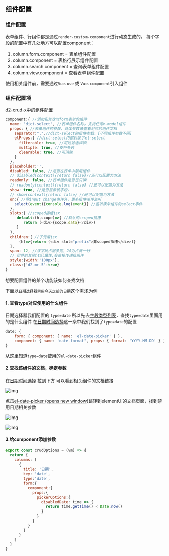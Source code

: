 ## 组件配置

### 组件配置

表单组件、行组件都是通过`render-custom-component`进行动态生成的。
每个字段的配置中有几处地方可以配置component：

1. column.form.component = 表单组件配置
2. column.component = 表格行展示组件配置
3. column.search.component = 查询表单组件配置
4. column.view.component = 查看表单组件配置

使用相关组件前，需要通过`Vue.use` 或 `Vue.component`引入组件

### 组件配置项

[d2-crud-x中的组件配置](http://d2-crud-plus.docmirror.cn/d2-crud-plus/d2-crud-x/component.html)

```js
component:{ //添加和修改时form表单的组件
  name: 'dict-select', //表单组件名称，支持任何v-model组件
  props: { //表单组件的参数，具体参数请查看对应的组件文档
    separator:",",//dict-select的组件参数，[不同组件参数不同]
    elProps:{ //dict-select内部封装了el-select
      filterable: true, //可过滤选择项
      multiple: true, //支持多选
      clearable: true, //可清除
    }
  },
  placeholder:'',
  disabled: false, //是否在表单中禁用组件
  // disabled(context){return false}//还可以配置为方法
  readonly: false, //表单组件是否是只读
  // readonly(context){return false} //还可以配置为方法
  show: true, //是否显示该字段，
  // show(context){return false} //还可以配置为方法         
  on:{ //除input change事件外，更多组件事件监听
    select(event){console.log(event)} //监听表单组件的select事件
  },
  slots:{ //scoped插槽jsx
     default:(h,scope)=>{ //默认的scoped插槽
        return (<div>{scope.data}</div>)
     }
  },
  children:[ //子元素jsx
      (h)=>{return (<div slot="prefix">非scoped插槽</div>)}
  ],
  span: 12, //该字段占据多宽，24为占满一行
  // 组件的其他html属性,会直接传递给组件
  style:{width:'100px'},
  class:{'d2-mr-5':true}
}
```
想要配置组件的某个功能该如何查找文档

下面以`日期选择器禁用今天之前的日期`这个需求为例

#### 1. 查看type对应使用的什么组件

日期选择器我们配置的 `type=date`
所以先去[字段类型列表](http://d2-crud-plus.docmirror.cn/d2-crud-plus/guide/types.html)，查找`type=date`里面用的是什么组件
在[日期时间选择](http://d2-crud-plus.docmirror.cn/d2-crud-plus/guide/types.html#日期时间选择)这一条中我们找到了`type=date`的配置

```js
date: {
    form: { component: { name: 'el-date-picker' } },
    component: { name: 'date-format', props: { format: 'YYYY-MM-DD' } }
}
```

从这里知道`type=date`使用的`el-date-picker`组件

#### 2.查找该组件的文档，确定参数

在[日期时间选择](http://d2-crud-plus.docmirror.cn/d2-crud-plus/guide/types.html#日期时间选择) 拉到下方
可以看到相关组件的文档链接

![img](http://d2-crud-plus.docmirror.cn/d2-crud-plus/assets/img/type-date-picker.c9cc1bfd.jpg)

点击[el-date-picker (opens new window)](https://element.eleme.cn/#/zh-CN/component/date-picker)跳转到elementUI的文档页面，找到禁用日期相关参数

![img](http://d2-crud-plus.docmirror.cn/d2-crud-plus/assets/img/date-picker-1.472ddfa4.jpg)

![img](http://d2-crud-plus.docmirror.cn/d2-crud-plus/assets/img/date-picker.acdcd95c.jpg)

#### 3.给component添加参数

```js
export const crudOptions = (vm) => {
  return {
    columns: [
      {
        title: '日期',
        key: 'date',
        type:'date',
        form:{
          component:{
            props:{
              pickerOptions:{
                disabledDate: time => {
                  return time.getTime() < Date.now()
                }
              }
            }
          }
        }
      }
    ]
  }
}
```